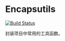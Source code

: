 # Encapsutils

[![Build Status](https://app.travis-ci.com/AHAOAHA/encapsutils.svg?branch=develop)](https://app.travis-ci.com/AHAOAHA/encapsutils)

封装项目中常用的工具函数。